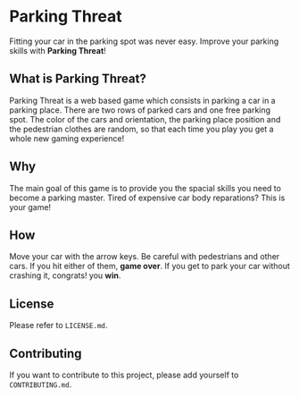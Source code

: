 # Parking Threat
Fitting your car in the parking spot was never easy. Improve your parking skills with **Parking Threat**! 


## What is Parking Threat?
Parking Threat is a web based game which consists in parking a car in a parking place. There are two rows of parked cars and one free parking spot. The color of the cars and orientation, the parking place position and the pedestrian clothes are random, so that each time you play you get a whole new gaming experience! 

## Why

The main goal of this game is to provide you the spacial skills you need to become a parking master. Tired of expensive car body reparations? This is your game!

## How

Move your car with the arrow keys. Be careful with pedestrians and other cars. If you hit either of them, **game over**. If you get to park your car without crashing it, congrats! you **win**.

## License

Please refer to `LICENSE.md`.

## Contributing

If you want to contribute to this project, please add yourself to `CONTRIBUTING.md`.

